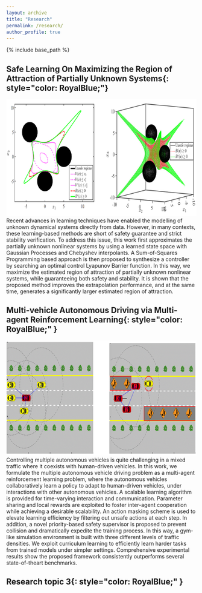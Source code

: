 ```yaml
---
layout: archive
title: "Research"
permalink: /research/
author_profile: true
---
```


{% include base_path %}

**Safe Learning On Maximizing the Region of Attraction of Partially Unknown Systems**{: style="color: RoyalBlue;"}
--------------------------
<img src="/images/research_topic_11.png" alt="IEEE" style="width:845px;height:309px;">
Recent advances in learning techniques have enabled the modelling of unknown dynamical systems directly from data. However, in many contexts, these learning-based methods are short of safety guarantee and strict stability verification. To address this issue, this work first approximates the partially unknown nonlinear systems by using a learned state space with Gaussian Processes and Chebyshev interpolants. A Sum-of-Squares Programming based approach is then proposed to synthesize a controller by searching an optimal control Lyapunov Barrier function. In this way, we maximize the estimated region of attraction of partially unknown nonlinear systems, while guaranteeing both safety and stability. It is shown that the proposed method improves the extrapolation performance, and at the same time, generates a significantly larger estimated region of attraction.

**Multi-vehicle Autonomous Driving via Multi-agent Reinforcement Learning**{: style="color: RoyalBlue;" }
----------------------
<img src="/images/research_topic_22.png" alt="IEEE" style="width:864px;height:303px;">
Controlling multiple autonomous vehicles is quite challenging in a mixed traffic where it coexists with human-driven vehicles. In this work, we
formulate the multiple autonomous vehicle driving problem as a multi-agent reinforcement learning problem, where the autonomous vehicles collaboratively learn a policy to adapt to human-driven vehicles, under interactions with other autonomous vehicles. A scalable learning algorithm is provided for time-varying interaction and communication. Parameter sharing and local rewards are exploited to foster inter-agent cooperation while achieving a desirable scalability. An action masking scheme is used to elevate learning efficiency by filtering out unsafe actions at each step. In addition, a novel priority-based safety supervisor is proposed to prevent collision and dramatically expedite the training process. In this way, a gym-like simulation environment is built with three different levels of traffic densities. We exploit curriculum learning to efficiently learn harder tasks from trained models under simpler settings. Comprehensive experimental results show the proposed framework consistently outperforms several state-of-theart benchmarks.


**Research topic 3**{: style="color: RoyalBlue;" }
-----------------
